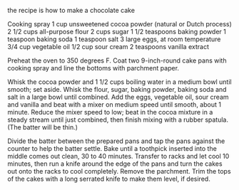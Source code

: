 the recipe is how to make a chocolate cake 

Cooking spray
1 cup unsweetened cocoa powder (natural or Dutch process)
2 1/2 cups all-purpose flour
2 cups sugar
1 1/2 teaspoons baking powder
1 teaspoon baking soda
1 teaspoon salt
3 large eggs, at room temperature
3/4 cup vegetable oil
1/2 cup sour cream
2 teaspoons vanilla extract


Preheat the oven to 350 degrees F. Coat two 9-inch-round cake pans with cooking spray and line the bottoms with parchment paper.

Whisk the cocoa powder and 1 1/2 cups boiling water in a medium bowl until smooth; set aside. Whisk the flour, sugar, baking powder, baking soda and salt in a large bowl until combined. Add the eggs, vegetable oil, sour cream and vanilla and beat with a mixer on medium speed until smooth, about 1 minute. Reduce the mixer speed to low; beat in the cocoa mixture in a steady stream until just combined, then finish mixing with a rubber spatula. (The batter will be thin.)

Divide the batter between the prepared pans and tap the pans against the counter to help the batter settle. Bake until a toothpick inserted into the middle comes out clean, 30 to 40 minutes. Transfer to racks and let cool 10 minutes, then run a knife around the edge of the pans and turn the cakes out onto the racks to cool completely. Remove the parchment. Trim the tops of the cakes with a long serrated knife to make them level, if desired.